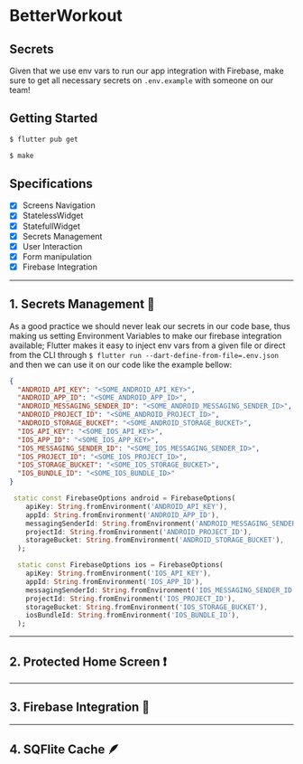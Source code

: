 # BetterWorkout

## Secrets
Given that we use env vars to run our app integration with Firebase, make sure
to get all necessary secrets on `.env.example` with someone on our team!

## Getting Started

```bash
$ flutter pub get
```

```bash
$ make
```
## Specifications
- [x] Screens Navigation
- [x] StatelessWidget
- [x] StatefullWidget
- [x] Secrets Management
- [x] User Interaction
- [x] Form manipulation
- [x] Firebase Integration

---

## 1. Secrets Management 🤫
As a good practice we should never leak our secrets in our code base, thus
making us setting Environment Variables to make our firebase integration
available;
Flutter makes it easy to inject env vars from a given file or direct from the
CLI through `$ flutter run --dart-define-from-file=.env.json` and then we can
use it on our code like the example bellow:

```json FILE:.env.json
{
  "ANDROID_API_KEY": "<SOME_ANDROID_API_KEY>",
  "ANDROID_APP_ID": "<SOME_ANDROID_APP_ID>",
  "ANDROID_MESSAGING_SENDER_ID": "<SOME_ANDROID_MESSAGING_SENDER_ID>",
  "ANDROID_PROJECT_ID": "<SOME_ANDROID_PROJECT_ID>",
  "ANDROID_STORAGE_BUCKET": "<SOME_ANDROID_STORAGE_BUCKET>",
  "IOS_API_KEY": "<SOME_IOS_API_KEY>",
  "IOS_APP_ID": "<SOME_IOS_APP_KEY>",
  "IOS_MESSAGING_SENDER_ID": "<SOME_IOS_MESSAGING_SENDER_ID>",
  "IOS_PROJECT_ID": "<SOME_IOS_PROJECT_ID>",
  "IOS_STORAGE_BUCKET": "<SOME_IOS_STORAGE_BUCKET>",
  "IOS_BUNDLE_ID": "<SOME_IOS_BUNDLE_ID>"
}
```

```dart
 static const FirebaseOptions android = FirebaseOptions(
    apiKey: String.fromEnvironment('ANDROID_API_KEY'),
    appId: String.fromEnvironment('ANDROID_APP_ID'),
    messagingSenderId: String.fromEnvironment('ANDROID_MESSAGING_SENDER_ID'),
    projectId: String.fromEnvironment('ANDROID_PROJECT_ID'),
    storageBucket: String.fromEnvironment('ANDROID_STORAGE_BUCKET'),
  );

  static const FirebaseOptions ios = FirebaseOptions(
    apiKey: String.fromEnvironment('IOS_API_KEY'),
    appId: String.fromEnvironment('IOS_APP_ID'),
    messagingSenderId: String.fromEnvironment('IOS_MESSAGING_SENDER_ID'),
    projectId: String.fromEnvironment('IOS_PROJECT_ID'),
    storageBucket: String.fromEnvironment('IOS_STORAGE_BUCKET'),
    iosBundleId: String.fromEnvironment('IOS_BUNDLE_ID'),
  );
```
---

## 2. Protected Home Screen ❗

---

## 3. Firebase Integration 👑

---

## 4. SQFlite Cache 🪶
